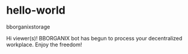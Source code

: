 # hello-world
bborganixstorage

Hi viewer(s)!
BBORGANIX bot has begun to process your decentralized workplace. Enjoy the freedom!
